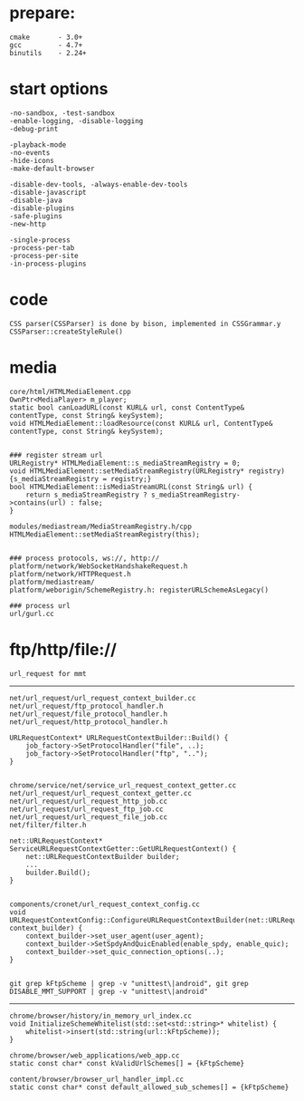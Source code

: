 prepare:
==========
    cmake       - 3.0+
    gcc         - 4.7+
    binutils    - 2.24+ 

start options
=============
    -no-sandbox, -test-sandbox
    -enable-logging, -disable-logging
    -debug-print

    -playback-mode
    -no-events
    -hide-icons
    -make-default-browser

    -disable-dev-tools, -always-enable-dev-tools
    -disable-javascript
    -disable-java
    -disable-plugins
    -safe-plugins
    -new-http

    -single-process
    -process-per-tab
    -process-per-site
    -in-process-plugins

code
=========
    CSS parser(CSSParser) is done by bison, implemented in CSSGrammar.y
    CSSParser::createStyleRule()


media
=========
    core/html/HTMLMediaElement.cpp
    OwnPtr<MediaPlayer> m_player;
    static bool canLoadURL(const KURL& url, const ContentType& contentType, const String& keySystem);
    void HTMLMediaElement::loadResource(const KURL& url, ContentType& contentType, const String& keySystem);

    
    ### register stream url
    URLRegistry* HTMLMediaElement::s_mediaStreamRegistry = 0;
    void HTMLMediaElement::setMediaStreamRegistry(URLRegistry* registry) {s_mediaStreamRegistry = registry;}
    bool HTMLMediaElement::isMediaStreamURL(const String& url) {
        return s_mediaStreamRegistry ? s_mediaStreamRegistry->contains(url) : false;
    }

    modules/mediastream/MediaStreamRegistry.h/cpp
    HTMLMediaElement::setMediaStreamRegistry(this);


    ### process protocols, ws://, http://
    platform/network/WebSocketHandshakeRequest.h
    platform/network/HTTPRequest.h 
    platform/mediastream/
    platform/weborigin/SchemeRegistry.h: registerURLSchemeAsLegacy()

    ### process url
    url/gurl.cc


ftp/http/file:// 
===============

    url_request for mmt
-------------

    net/url_request/url_request_context_builder.cc
    net/url_request/ftp_protocol_handler.h
    net/url_request/file_protocol_handler.h
    net/url_request/http_protocol_handler.h

    URLRequestContext* URLRequestContextBuilder::Build() {
        job_factory->SetProtocolHandler("file", ..);
        job_factory->SetProtocolHandler("ftp", "..");
    }


    chrome/service/net/service_url_request_context_getter.cc
    net/url_request/url_request_context_getter.cc
    net/url_request/url_request_http_job.cc
    net/url_request/url_request_ftp_job.cc
    net/url_request/url_request_file_job.cc
    net/filter/filter.h

    net::URLRequestContext* ServiceURLRequestContextGetter::GetURLRequestContext() {
        net::URLRequestContextBuilder builder;
        ...
        builder.Build();
    }

    
    components/cronet/url_request_context_config.cc
    void URLRequestContextConfig::ConfigureURLRequestContextBuilder(net::URLRequestContextBuilder* context_builder) {
        context_builder->set_user_agent(user_agent);
        context_builder->SetSpdyAndQuicEnabled(enable_spdy, enable_quic);
        context_builder->set_quic_connection_options(..);
    }


    git grep kFtpScheme | grep -v "unittest\|android", git grep DISABLE_MMT_SUPPORT | grep -v "unittest\|android"
-------------
    chrome/browser/history/in_memory_url_index.cc
    void InitializeSchemeWhitelist(std::set<std::string>* whitelist) {
        whitelist->insert(std::string(url::kFtpScheme));
    }

    chrome/browser/web_applications/web_app.cc
    static const char* const kValidUrlSchemes[] = {kFtpScheme}

    content/browser/browser_url_handler_impl.cc
    static const char* const default_allowed_sub_schemes[] = {kFtpScheme}

